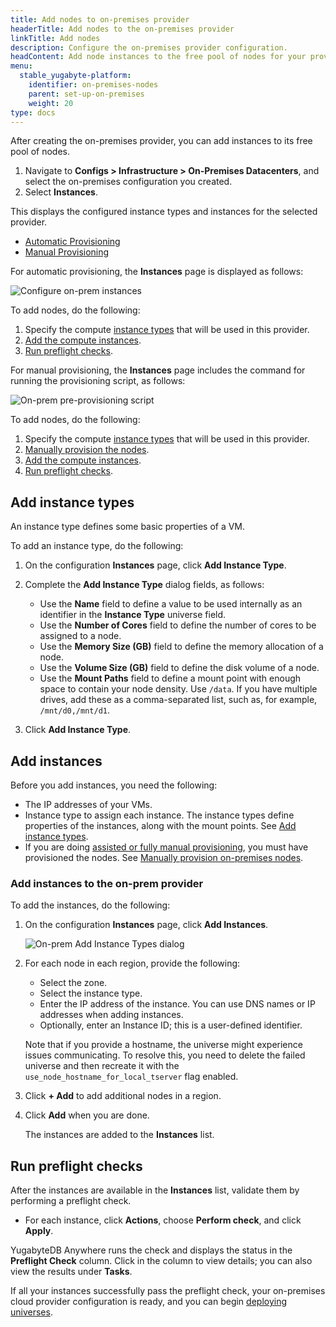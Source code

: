```yaml
---
title: Add nodes to on-premises provider
headerTitle: Add nodes to the on-premises provider
linkTitle: Add nodes
description: Configure the on-premises provider configuration.
headContent: Add node instances to the free pool of nodes for your provider
menu:
  stable_yugabyte-platform:
    identifier: on-premises-nodes
    parent: set-up-on-premises
    weight: 20
type: docs
---
```


After creating the on-premises provider, you can add instances to its free pool of nodes.

1. Navigate to **Configs > Infrastructure > On-Premises Datacenters**, and select the on-premises configuration you created.
1. Select **Instances**.

This displays the configured instance types and instances for the selected provider.

<ul class="nav nav-tabs-alt nav-tabs-yb custom-tabs">
  <li>
    <a href="#automatic" class="nav-link active" id="automatic-tab" data-bs-toggle="tab"
      role="tab" aria-controls="automatic" aria-selected="true">
      Automatic Provisioning
    </a>
  </li>
  <li>
    <a href="#manual" class="nav-link" id="manual-tab" data-bs-toggle="tab"
      role="tab" aria-controls="manual" aria-selected="false">
      Manual Provisioning
    </a>
  </li>
</ul>
<div class="tab-content">
  <div id="automatic" class="tab-pane fade show active" role="tabpanel" aria-labelledby="automatic-tab">

For automatic provisioning, the **Instances** page is displayed as follows:

![Configure on-prem instances](/images/yb-platform/config/yba-onprem-config-instances.png)

To add nodes, do the following:

1. Specify the compute [instance types](#add-instance-types) that will be used in this provider.
1. [Add the compute instances](#add-instances).
1. [Run preflight checks](#run-preflight-checks).

  </div>

  <div id="manual" class="tab-pane fade" role="tabpanel" aria-labelledby="manual-tab">

For manual provisioning, the **Instances** page includes the command for running the provisioning script, as follows:

![On-prem pre-provisioning script](/images/yb-platform/config/yba-onprem-config-script.png)

To add nodes, do the following:

1. Specify the compute [instance types](#add-instance-types) that will be used in this provider.
1. [Manually provision the nodes](../on-premises-script/).
1. [Add the compute instances](#add-instances).
1. [Run preflight checks](#run-preflight-checks).

  </div>

</div>

## Add instance types

An instance type defines some basic properties of a VM.

To add an instance type, do the following:

1. On the configuration **Instances** page, click **Add Instance Type**.

1. Complete the **Add Instance Type** dialog fields, as follows:

    - Use the **Name** field to define a value to be used internally as an identifier in the **Instance Type** universe field.
    - Use the **Number of Cores** field to define the number of cores to be assigned to a node.
    - Use the **Memory Size (GB)** field to define the memory allocation of a node.
    - Use the **Volume Size (GB)** field to define the disk volume of a node.
    - Use the **Mount Paths** field to define a mount point with enough space to contain your node density. Use `/data`. If you have multiple drives, add these as a comma-separated list, such as, for example, `/mnt/d0,/mnt/d1`.

1. Click **Add Instance Type**.

## Add instances

Before you add instances, you need the following:

- The IP addresses of your VMs.
- Instance type to assign each instance. The instance types define properties of the instances, along with the mount points. See [Add instance types](#add-instance-types).
- If you are doing [assisted or fully manual provisioning](../on-premises/#stage-3-add-nodes-to-the-provider-free-pool), you must have provisioned the nodes. See [Manually provision on-premises nodes](../on-premises-script/).

### Add instances to the on-prem provider

To add the instances, do the following:

1. On the configuration **Instances** page, click **Add Instances**.

    ![On-prem Add Instance Types dialog](/images/yb-platform/config/yba-onprem-config-add-instances.png)

1. For each node in each region, provide the following:

    - Select the zone.
    - Select the instance type.
    - Enter the IP address of the instance. You can use DNS names or IP addresses when adding instances.
    - Optionally, enter an Instance ID; this is a user-defined identifier.

    Note that if you provide a hostname, the universe might experience issues communicating. To resolve this, you need to delete the failed universe and then recreate it with the `use_node_hostname_for_local_tserver` flag enabled.

1. Click **+ Add** to add additional nodes in a region.

1. Click **Add** when you are done.

    The instances are added to the **Instances** list.

## Run preflight checks

After the instances are available in the **Instances** list, validate them by performing a preflight check.

- For each instance, click **Actions**, choose **Perform check**, and click **Apply**.

YugabyteDB Anywhere runs the check and displays the status in the **Preflight Check** column. Click in the column to view details; you can also view the results under **Tasks**.

If all your instances successfully pass the preflight check, your on-premises cloud provider configuration is ready, and you can begin [deploying universes](../../../create-deployments/).
